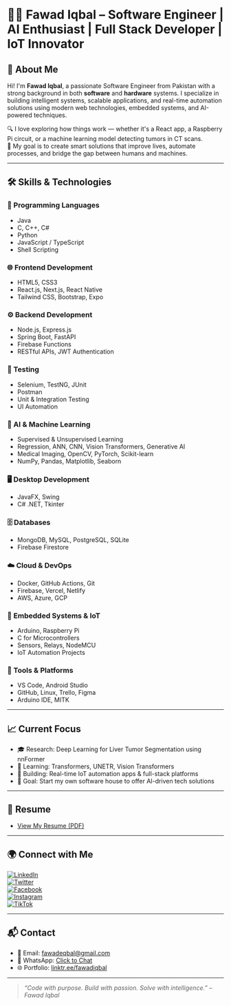 # 👨‍💻 Fawad Iqbal – Software Engineer | AI Enthusiast | Full Stack Developer | IoT Innovator

## 🚀 About Me

Hi! I'm **Fawad Iqbal**, a passionate Software Engineer from Pakistan with a strong background in both **software** and **hardware** systems. I specialize in building intelligent systems, scalable applications, and real-time automation solutions using modern web technologies, embedded systems, and AI-powered techniques.

🔍 I love exploring how things work — whether it's a React app, a Raspberry Pi circuit, or a machine learning model detecting tumors in CT scans.  
🎯 My goal is to create smart solutions that improve lives, automate processes, and bridge the gap between humans and machines.

---

## 🛠️ Skills & Technologies

### 🧠 Programming Languages  
- Java  
- C, C++, C#  
- Python  
- JavaScript / TypeScript  
- Shell Scripting

### 🌐 Frontend Development  
- HTML5, CSS3  
- React.js, Next.js, React Native  
- Tailwind CSS, Bootstrap, Expo

### ⚙️ Backend Development  
- Node.js, Express.js  
- Spring Boot, FastAPI  
- Firebase Functions  
- RESTful APIs, JWT Authentication

### 🧪 Testing  
- Selenium, TestNG, JUnit  
- Postman  
- Unit & Integration Testing  
- UI Automation

### 🤖 AI & Machine Learning  
- Supervised & Unsupervised Learning  
- Regression, ANN, CNN, Vision Transformers, Generative AI  
- Medical Imaging, OpenCV, PyTorch, Scikit-learn  
- NumPy, Pandas, Matplotlib, Seaborn

### 🖥️ Desktop Development  
- JavaFX, Swing  
- C# .NET, Tkinter

### 🗄️ Databases  
- MongoDB, MySQL, PostgreSQL, SQLite  
- Firebase Firestore

### ☁️ Cloud & DevOps  
- Docker, GitHub Actions, Git  
- Firebase, Vercel, Netlify  
- AWS, Azure, GCP

### 🔌 Embedded Systems & IoT  
- Arduino, Raspberry Pi  
- C for Microcontrollers  
- Sensors, Relays, NodeMCU  
- IoT Automation Projects

### 🧰 Tools & Platforms  
- VS Code, Android Studio  
- GitHub, Linux, Trello, Figma  
- Arduino IDE, MITK

---

## 📈 Current Focus

- 🎓 Research: Deep Learning for Liver Tumor Segmentation using nnFormer  
- 🧠 Learning: Transformers, UNETR, Vision Transformers  
- 🔧 Building: Real-time IoT automation apps & full-stack platforms  
- 🎯 Goal: Start my own software house to offer AI-driven tech solutions

---

## 📄 Resume

- [View My Resume (PDF)](https://github.com/fawadeqbal/fawadeqbal/blob/main/FawadIqbalResume.pdf)

---

## 🌍 Connect with Me

[![LinkedIn](https://img.shields.io/badge/LinkedIn-%230077B5.svg?logo=linkedin&logoColor=white)](https://linkedin.com/in/fawadeqbal)  
[![Twitter](https://img.shields.io/badge/Twitter-%231DA1F2.svg?logo=Twitter&logoColor=white)](https://twitter.com/fawadeqbal)  
[![Facebook](https://img.shields.io/badge/Facebook-%231877F2.svg?logo=Facebook&logoColor=white)](https://facebook.com/fawadeqbal)  
[![Instagram](https://img.shields.io/badge/Instagram-%23E4405F.svg?logo=Instagram&logoColor=white)](https://instagram.com/fawadeqbal)  
[![TikTok](https://img.shields.io/badge/TikTok-%23000000.svg?logo=TikTok&logoColor=white)](https://tiktok.com/@fawadeqbal)

---

## 📬 Contact

- 📧 Email: fawadeqbal@gmail.com  
- 💬 WhatsApp: [Click to Chat](https://wa.me/923149972883)  
- 🌐 Portfolio: [linktr.ee/fawadiqbal](https://linktr.ee/fawadiqbal)

---

> *“Code with purpose. Build with passion. Solve with intelligence.” – Fawad Iqbal*
